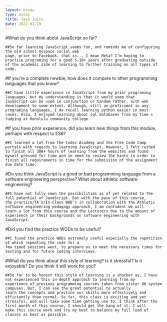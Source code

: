 ```yaml
---
layout: essay
type: essay
title: Java Juice
date: 2022-01-19
---
```





#What do you think about JavaScript so far? 

	##So far learning JavaScript seems fun, and reminds me of configuring the old school myspace social web 
    page, prior to Facebook, that is... I mean Meta? I’m hoping to practice programing for a good 5-10+ years after graduating outside 
    of the academic side of learning to further training on all types of code.

#If you’re a complete newbie, how does it compare to other programming languages that you 
know? 
	
    ##I have little experience in JavaScript from my prior programing languages, but my understanding is that it would seem that 
    JavaScript can be used in conjunction or tandem rather, with web development to some extent. Although, still un-proficient in any 
    programing languages, I do recall learning python easier in most cases. Also, I enjoyed learning about sql databases from my time s
    tudying at Honolulu community college.

#If you have prior experience, did you learn new things from this module, perhaps with 
respect to ES6? 

	##I learned a lot from the Codec Academy and the Free Code Camp portals with regards to learning JavaScript. However, I felt rushed 
    to finish all 300+ hours of learning from the websites and found myself pressed for time and in need to review the hints in order to 
    finish all requirements in time for the submission of the assignment due date time. 

#Do you think JavaScript is a good or bad programming language from a software engineering 
perspective? What about athletic software engineering? 

	##I have not fully seen the possibilities as of yet related to the full potential of JavaScript. But with the pace of this course, 
    the practice/TA’s/In-Class WOD’s in collaboration with the Athletic software engineering pedagogy approach, I am confident we will 
    learn a lot from this course and the Lecturers due to the amount of experience in their backgrounds on software engineering with 
    JavaScript. 

#Did you find the practice WODs to be useful? 

	##I found the practice WODs extremely useful especially the repetition at which repeating the code for a 
    few timed sessions went, to prepare us to meet the necessary times for testing and for future coding interviews. 

#What do you think about this style of learning? Is it stressful? Is it enjoyable? Do you 
think it will work for you?

    ##So far to be honest this style of learning is a shocker as, I have not experienced this in-depth approach to learning from my 
    experience of previous programming courses taken from sister UH system campuses. But, I can see the great potential to actually 
    learn the concepts and practice our skills more effectively and efficiently than normal. So far, this class is exciting and yet 
    stressful, and will take some time getting use to. I think after the first month of this course, I should get the hang of it. I will 
    make this course work and try my best to balance my full load of classes as best as possible. 

